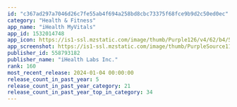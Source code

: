 ```yaml
---
id: "c367ad297a7046d26c7fe55ab4f694a258bd8cbc73375f68fce9b9d2c50ed0ec"
category: "Health & Fitness"
app_name: "iHealth MyVitals"
app_id: 1532014748
app_icon: https://is1-ssl.mzstatic.com/image/thumb/Purple126/v4/62/b4/5f/62b45ffb-a6da-6631-a666-6fa69aaec560/AppIcon-0-0-1x_U007emarketing-0-10-0-0-85-220.png/1024x1024bb.png
app_screenshot: https://is1-ssl.mzstatic.com/image/thumb/PurpleSource116/v4/a7/a6/52/a7a65272-8d60-c4e6-883d-35944c20de38/03088d3e-8b74-4414-a5ab-6072da0ef229_iPhone6.5_1.png/1242x2688bb.png
publisher_id: 558793182
publisher_name: "iHealth Labs Inc."
rank: 160
most_recent_release: 2024-01-04 00:00:00
release_count_in_past_year: 5
release_count_in_past_year_category: 21
release_count_in_past_year_top_in_category: 34
---
```

